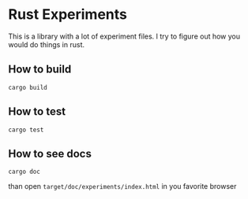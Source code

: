 # Rust Experiments

This is a library with a lot of experiment files.
I try to figure out how you would do things in rust.


## How to build

    cargo build

## How to test

    cargo test

## How to see docs

    cargo doc

than open `target/doc/experiments/index.html` in you favorite browser
